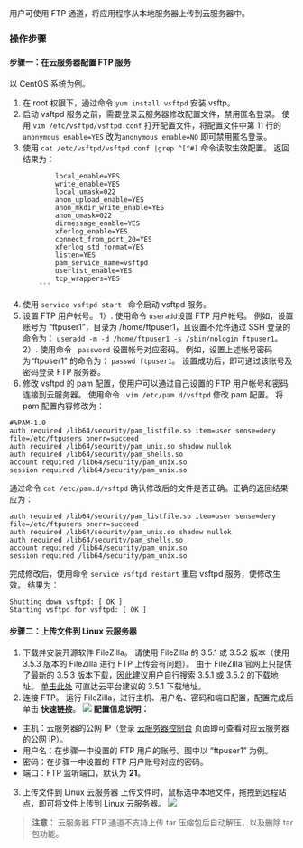 用户可使用 FTP 通道，将应用程序从本地服务器上传到云服务器中。
### 操作步骤
#### 步骤一：在云服务器配置 FTP 服务
以 CentOS 系统为例。
1. 在 root 权限下，通过命令 `yum install vsftpd` 安装 vsftp。
2. 启动 vsftpd 服务之前，需要登录云服务器修改配置文件，禁用匿名登录。
   使用 `vim /etc/vsftpd/vsftpd.conf` 打开配置文件，将配置文件中第 11 行的 `anonymous_enable=YES` 改为`anonymous_enable=NO` 即可禁用匿名登录。
3. 使用 ` cat /etc/vsftpd/vsftpd.conf |grep ^[^#] ` 命令读取生效配置。
   返回结果为：
	```
		    local_enable=YES
			write_enable=YES
			local_umask=022
			anon_upload_enable=YES
			anon_mkdir_write_enable=YES
			anon_umask=022
			dirmessage_enable=YES
			xferlog_enable=YES
			connect_from_port_20=YES
			xferlog_std_format=YES
			listen=YES
			pam_service_name=vsftpd
			userlist_enable=YES
			tcp_wrappers=YES
		```
4. 使用 `service vsftpd start ` 命令启动 vsftpd 服务。
5. 设置 FTP 用户帐号。
	1）. 使用命令 ` useradd `设置 FTP 用户帐号。
	例如，设置账号为 “ftpuser1”，目录为 /home/ftpuser1，且设置不允许通过 SSH 登录的命令为：
	`useradd -m -d /home/ftpuser1 -s /sbin/nologin ftpuser1`。
	2）. 使用命令 ` password` 设置帐号对应密码。
	例如，设置上述帐号密码为“ftpuser1” 的命令为：
	`passwd ftpuser1`。
	设置成功后，即可通过该账号及密码登录 FTP 服务器。
6. 修改 vsftpd 的 pam 配置，使用户可以通过自己设置的 FTP 用户帐号和密码连接到云服务器。
使用命令 ` vim /etc/pam.d/vsftpd` 修改 pam 配置。
将 pam 配置内容修改为：
```
#%PAM-1.0 
auth required /lib64/security/pam_listfile.so item=user sense=deny file=/etc/ftpusers onerr=succeed 
auth required /lib64/security/pam_unix.so shadow nullok 
auth required /lib64/security/pam_shells.so 
account required /lib64/security/pam_unix.so 
session required /lib64/security/pam_unix.so 
```
通过命令 `cat /etc/pam.d/vsftpd` 确认修改后的文件是否正确。正确的返回结果应为：
```
auth required /lib64/security/pam_listfile.so item=user sense=deny file=/etc/ftpusers onerr=succeed 
auth required /lib64/security/pam_unix.so shadow nullok 
auth required /lib64/security/pam_shells.so 
account required /lib64/security/pam_unix.so 
session required /lib64/security/pam_unix.so 
```
完成修改后，使用命令 `service vsftpd restart`  重启 vsftpd 服务，使修改生效。
结果为：
```
Shutting down vsftpd: [ OK ]
Starting vsftpd for vsftpd: [ OK ]
```

#### 步骤二：上传文件到 Linux 云服务器
1. 下载并安装开源软件 FileZilla。
请使用 FileZilla 的 3.5.1 或 3.5.2 版本（使用 3.5.3 版本的 FileZilla 进行 FTP 上传会有问题）。
由于 FileZilla 官网上只提供了最新的 3.5.3 版本下载，因此建议用户自行搜索 3.5.1 或 3.5.2 的下载地址。
[单击此处](http://www.oldapps.com/filezilla.php?old_filezilla=6350) 可直达云平台建议的 3.5.1 下载地址。
2. 连接 FTP。
运行 FileZilla，进行主机、用户名、密码和端口配置，配置完成后单击 **快速链接**。
![](https://mc.qcloudimg.com/static/img/dc603f912adf94a33749155c69ddddd2/24.png)
**配置信息说明：**
 - 主机：云服务器的公网 IP（登录 [云服务器控制台](https://console.tce.fsphere.cn/cvm) 页面即可查看对应云服务器的公网 IP）。
 - 用户名：在步骤一中设置的 FTP 用户的账号。图中以 “ftpuser1” 为例。
 - 密码：在步骤一中设置的 FTP 用户账号对应的密码。
 - 端口：FTP 监听端口，默认为 **21**。

3. 上传文件到 Linux 云服务器
上传文件时，鼠标选中本地文件，拖拽到远程站点，即可将文件上传到 Linux 云服务器。
![](//mccdn.qcloud.com/img56b05a11b4b80.png)
>**注意：**
>云服务器 FTP 通道不支持上传 tar 压缩包后自动解压，以及删除 tar 包功能。




		   
